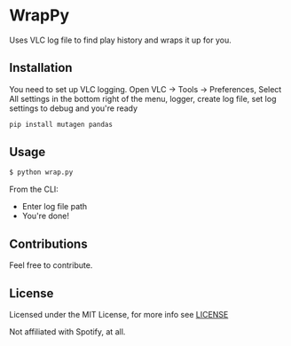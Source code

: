 # WrapPy

Uses VLC log file to find play history and wraps it up for you.

## Installation
You need to set up VLC logging. Open VLC -> Tools -> Preferences, Select All settings in the bottom right of the menu, logger, create log file, set log settings to debug and you're ready

``` python
pip install mutagen pandas
```
## Usage
``` python
$ python wrap.py
```
From the CLI:
- Enter log file path
- You're done!

## Contributions
Feel free to contribute.

## License
Licensed under the MIT License, for more info see [LICENSE](https://github.com/dp-zini/WrapPy/blob/main/LICENSE)

Not affiliated with Spotify, at all.
